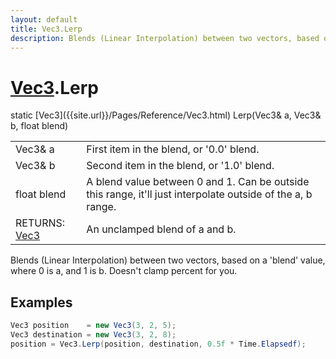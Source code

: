 ```yaml
---
layout: default
title: Vec3.Lerp
description: Blends (Linear Interpolation) between two vectors, based on a 'blend' value, where 0 is a, and 1 is b. Doesn't clamp percent for you.
---
```

# [Vec3]({{site.url}}/Pages/Reference/Vec3.html).Lerp

<div class='signature' markdown='1'>
static [Vec3]({{site.url}}/Pages/Reference/Vec3.html) Lerp(Vec3& a, Vec3& b, float blend)
</div>

|  |  |
|--|--|
|Vec3& a|First item in the blend, or '0.0' blend.|
|Vec3& b|Second item in the blend, or '1.0' blend.|
|float blend|A blend value between 0 and 1. Can be outside this range, it'll just             interpolate outside of the a, b range.|
|RETURNS: [Vec3]({{site.url}}/Pages/Reference/Vec3.html)|An unclamped blend of a and b.|

Blends (Linear Interpolation) between two vectors, based on a 'blend' value,
where 0 is a, and 1 is b. Doesn't clamp percent for you.




## Examples

```csharp
Vec3 position    = new Vec3(3, 2, 5);
Vec3 destination = new Vec3(3, 2, 8);
position = Vec3.Lerp(position, destination, 0.5f * Time.Elapsedf);
```

